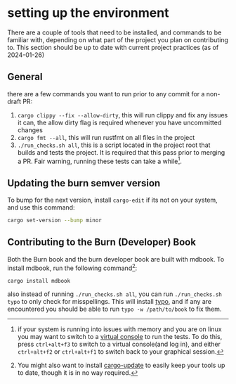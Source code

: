 # setting up the environment

There are a couple of tools that need to be installed, and commands to be familiar with, depending on what part of the project you plan on contributing to. This section should be up to date with current project practices (as of 2024-01-26)

## General

there are a few commands you want to run prior to any commit for a non-draft PR:

1. `cargo clippy --fix --allow-dirty`, this will run clippy and fix any issues it can, the allow dirty flag is required whenever you have uncommitted changes
2. `cargo fmt --all`, this will run rustfmt on all files in the project
3. `./run_checks.sh all`, this is a script located in the project root that builds and tests the project. It is required that this pass prior to merging a PR. Fair warning, running these tests can take a while[^2].

## Updating the burn semver version

To bump for the next version, install `cargo-edit` if its not on your system, and use this command:

```sh
cargo set-version --bump minor
```

## Contributing to the Burn (Developer) Book

Both the Burn book and the burn developer book are built with mdbook. To install mdbook, run the following command[^1]:

```bash
cargo install mdbook
```

also instead of running `./run_checks.sh all`, you can run `./run_checks.sh typo` to only check for misspellings. This will install [typo](https://crates.io/crates/typos-cli), and if any are encountered you should be able to run `typo -w /path/to/book` to fix them.

[^1]: You might also want to install [cargo-update](https://github.com/nabijaczleweli/cargo-update) to easily keep your tools up to date, though it is in no way required.
[^2]: if your system is running into issues with memory and you are on linux  you may want to switch to a [virtual console](https://wiki.archlinux.org/title/Linux_console#Virtual_consoles) to run the tests. To do this, press `ctrl+alt+f3` to switch to a virtual console(and log in), and either `ctrl+alt+f2` or `ctrl+alt+f1` to switch back to your graphical session.